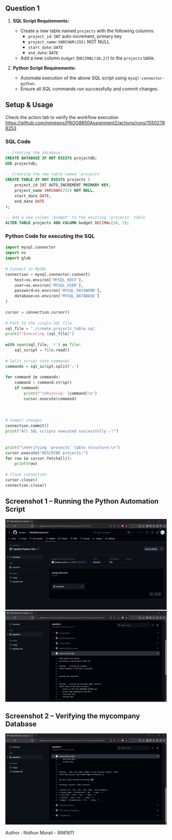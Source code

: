 
## Question 1

1. **SQL Script Requirements:**
   - Create a new table named `projects` with the following columns:
     - `project_id`: `INT` auto-increment, primary key
     - `project_name`: `VARCHAR(255)` NOT NULL
     - `start_date`: `DATE`
     - `end_date`: `DATE`
   - Add a new column `budget` (`DECIMAL(10,2)`) to the `projects` table.

2. **Python Script Requirements:**
   - Automate execution of the above SQL script using `mysql-connector-python`.
   - Ensure all SQL commands run successfully and commit changes.

## Setup & Usage

Check the action tab to verify the workflow execution 
https://github.com/nmrepos/PROG8850Assignment2/actions/runs/15502788253

### SQL Code

```SQL
-- Creating the database
CREATE DATABASE IF NOT EXISTS projectdb;
USE projectdb;

-- Creating the new table named 'projects'
CREATE TABLE IF NOT EXISTS projects (
    project_id INT AUTO_INCREMENT PRIMARY KEY,
    project_name VARCHAR(255) NOT NULL,
    start_date DATE,
    end_date DATE
);

-- Add a new column 'budget' to the existing 'projects' table
ALTER TABLE projects ADD COLUMN budget DECIMAL(10, 2);
```

### Python Code for executing the SQL

```python
import mysql.connector
import os
import glob

# Connect to MySQL
connection = mysql.connector.connect(
    host=os.environ['MYSQL_HOST'],
    user=os.environ['MYSQL_USER'],
    password=os.environ['MYSQL_PASSWORD'],
    database=os.environ['MYSQL_DATABASE']
)

cursor = connection.cursor()

# Path to the single SQL file
sql_file = './create_projects_table.sql'
print(f"Executing {sql_file}")

with open(sql_file, 'r') as file:
    sql_script = file.read()

# Split script into commands
commands = sql_script.split(';')

for command in commands:
    command = command.strip()
    if command:
        print(f"\nRunning: {command}\n")
        cursor.execute(command)


            
# Commit changes
connection.commit()
print("All SQL scripts executed successfully ✅!")


print("\nVerifying `projects` table structure:\n")
cursor.execute("DESCRIBE projects;")
for row in cursor.fetchall():
    print(row)

# Close connection
cursor.close()
connection.close()
```




## Screenshot 1 – Running the Python Automation Script
![Screenshots1](/screenshots/Screenshot1.png)
![Screenshots2](/screenshots/Screenshot2.png)

## Screenshot 2 – Verifying the mycompany Database
![Screenshots3](/screenshots/Screenshot3.png)


Author : Nidhun Murali - 8981611
